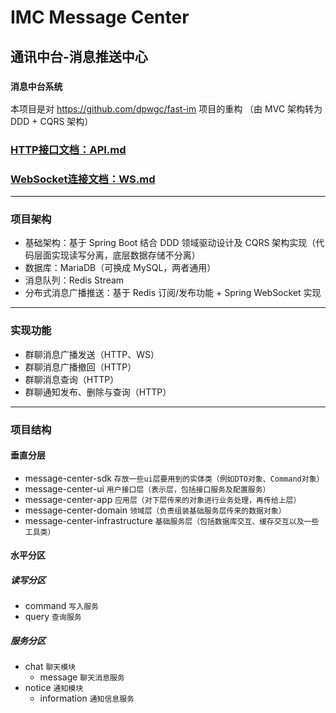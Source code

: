 # IMC Message Center 
## 通讯中台-消息推送中心
### `消息中台系统`

本项目是对 https://github.com/dpwgc/fast-im 项目的重构
（由 MVC 架构转为 DDD + CQRS 架构）

### [HTTP接口文档：API.md](./API.md)
### [WebSocket连接文档：WS.md](./WS.md)
***

### 项目架构
* 基础架构：基于 Spring Boot 结合 DDD 领域驱动设计及 CQRS 架构实现（代码层面实现读写分离，底层数据存储不分离）
* 数据库：MariaDB（可换成 MySQL，两者通用）
* 消息队列：Redis Stream
* 分布式消息广播推送：基于 Redis 订阅/发布功能 + Spring WebSocket 实现

***

### 实现功能
* 群聊消息广播发送（HTTP、WS）
* 群聊消息广播撤回（HTTP）
* 群聊消息查询（HTTP）
* 群聊通知发布、删除与查询（HTTP）

***

### 项目结构

#### 垂直分层

* message-center-sdk `存放一些ui层要用到的实体类（例如DTO对象、Command对象）`
* message-center-ui `用户接口层（表示层，包括接口服务及配置服务）`
* message-center-app `应用层（对下层传来的对象进行业务处理，再传给上层）`
* message-center-domain `领域层（负责组装基础服务层传来的数据对象）`
* message-center-infrastructure `基础服务层（包括数据库交互、缓存交互以及一些工具类）`

#### 水平分区

##### 读写分区
* command `写入服务`
* query `查询服务`

##### 服务分区
* chat `聊天模块`
  * message `聊天消息服务`
* notice `通知模块`
  * information `通知信息服务`


